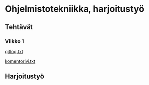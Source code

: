 # Ohjelmistotekniikka, harjoitustyö

## Tehtävät

### Viikko 1

[gitlog.txt](https://github.com/korolainenriikka/ohteharkkaa/blob/master/laskarit/viikko1/gitlog.txt)

[komentorivi.txt](https://github.com/korolainenriikka/ohteharkkaa/blob/master/laskarit/viikko1/komentorivi.txt)

## Harjoitustyö


